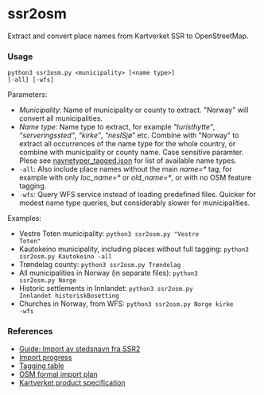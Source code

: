 # ssr2osm
Extract and convert place names from Kartverket SSR to OpenStreetMap.

### Usage

<code>python3 ssr2osm.py \<municipality\> [\<name type\>] [-all] [-wfs]</code>

Parameters:
  * _Municipality_: Name of municipality or county to extract. "Norway" will convert all municipalities.
  * _Name type_: Name type to extract, for example _"turisthytte"_, _"serveringssted"_, _"kirke"_, _"nesISjø"_ etc. Combine with "Norway" to extract all occurrences of the name type for the whole country, or combine with municipality or county name. Case sensitive paramter. Plese see [navnetyper_tagged.json](https://github.com/NKAmapper/ssr2osm/blob/main/navnetyper_tagged.json) for list of available name types.
  * <code>-all</code>: Also include place names without the main _name=*_ tag, for example with only _loc_name=*_ or _old_name=*_, or with no OSM feature tagging.
  * <code>-wfs</code>: Query WFS service instead of loading predefined files. Quicker for modest name type queries, but considerably slower for municipalities.

Examples:
 * Vestre Toten municipality: <code>python3 ssr2osm.py "Vestre Toten"</code>
 * Kautokeino municipality, including places without full tagging: <code>python3 ssr2osm.py Kautokeino -all</code>
 * Trøndelag county: <code>python3 ssr2osm.py Trøndelag</code>
 * All municipalities in Norway (in separate files): <code>python3 ssr2osm.py Norge</code>
 * Historic settlements in Innlandet: <code>python3 ssr2osm.py Innlandet historiskBosetting</code>
 * Churches in Norway, from WFS: <code>python3 ssr2osm.py Norge kirke -wfs</code>
 
### References
  
* [Guide: Import av stedsnavn fra SSR2](https://wiki.openstreetmap.org/wiki/No:Import_av_stedsnavn_fra_SSR2)
* [Import progress](https://osmno.github.io/progress-visualizer/?project=ssr)
* [Tagging table](https://drive.google.com/file/d/1krf8NESSyyObpcV8TPUHInUCYiepZ6-m/view)
* [OSM formal import plan](https://wiki.openstreetmap.org/wiki/Import/Catalogue/Central_place_name_register_import_(Norway))
* [Kartverket product specification](https://register.geonorge.no/data/documents/Produktspesifikasjoner_stedsnavn-for-vanlig-bruk_v3_produktspesifikasjon-kartverket-stedsnavn-20181115_.pdf)
